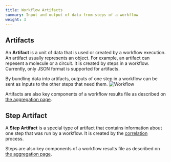 ```yaml
---
title: Workflow Artifacts
summary: Input and output of data from steps of a workflow
weight: 3
---
```

## Artifacts

An **Artifact** is a unit of data that is used or created by a workflow execution. An artifact usually represents an object. For example, an artifact can repesent a molecule or a circuit. It is created by steps in a workflow. Currently, only JSON format is supported for artifacts.

By bundling data into artifacts, outputs of one step in a workflow can be sent as inputs to the other steps that need them.
![Workflow](../../img/artifacts2.png)

Artifacts are also key components of a workflow results file as described on [the aggregation page](../../data-management/aggregation/).


## Step Artifact

A **Step Artifact** is a special type of artifact that contains information about one step that was run by a workflow. It is created by the [correlation](../../data-management/correlation/) process.

Steps are also key components of a workflow results file as described on [the aggregation page](../../data-management/aggregation/).
